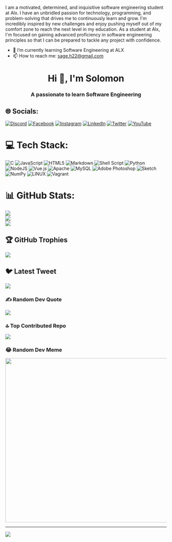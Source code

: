 I am a motivated, determined, and inquisitive software engineering student at Alx. I have an unbridled passion for technology, programming, and problem-solving that drives me to continuously learn and grow. I'm incredibly inspired by new challenges and enjoy pushing myself out of my comfort zone to reach the next level in my education. As a student at Alx, I'm focused on gaining advanced proficiency in software engineering principles so that I can be prepared to tackle any project with confidence.

- 🌱 I’m currently learning Software Engineering at ALX
- 📫 How to reach me: sage.h22@gmail.com
<h1 align="center">Hi 👋, I'm Solomon</h1>
<h3 align="center">A passionate to learn Software Engineering</h3>

## 🌐 Socials:
[![Discord](https://img.shields.io/badge/Discord-%237289DA.svg?logo=discord&logoColor=white)](https://discord.gg/https://discord.com/channels/1057613286864064522/1057613286864064525) [![Facebook](https://img.shields.io/badge/Facebook-%231877F2.svg?logo=Facebook&logoColor=white)](https://facebook.com/https://fb.com/sol.jahman.238) [![Instagram](https://img.shields.io/badge/Instagram-%23E4405F.svg?logo=Instagram&logoColor=white)](https://instagram.com/https://instagram.com/aaakesumaawi) [![LinkedIn](https://img.shields.io/badge/LinkedIn-%230077B5.svg?logo=linkedin&logoColor=white)](https://linkedin.com/in/https://linkedin.com/in/solomon-gebreegziabher-17b5251b2) [![Twitter](https://img.shields.io/badge/Twitter-%231DA1F2.svg?logo=Twitter&logoColor=white)](https://twitter.com/https://twitter.com/solomongeb1) [![YouTube](https://img.shields.io/badge/YouTube-%23FF0000.svg?logo=YouTube&logoColor=white)](https://youtube.com/@https://www.youtube.com/c/solomongebreegziabher7622) 

# 💻 Tech Stack:
![C](https://img.shields.io/badge/c-%2300599C.svg?style=for-the-badge&logo=c&logoColor=white) ![JavaScript](https://img.shields.io/badge/javascript-%23323330.svg?style=for-the-badge&logo=javascript&logoColor=%23F7DF1E) ![HTML5](https://img.shields.io/badge/html5-%23E34F26.svg?style=for-the-badge&logo=html5&logoColor=white) ![Markdown](https://img.shields.io/badge/markdown-%23000000.svg?style=for-the-badge&logo=markdown&logoColor=white) ![Shell Script](https://img.shields.io/badge/shell_script-%23121011.svg?style=for-the-badge&logo=gnu-bash&logoColor=white) ![Python](https://img.shields.io/badge/python-3670A0?style=for-the-badge&logo=python&logoColor=ffdd54) ![NodeJS](https://img.shields.io/badge/node.js-6DA55F?style=for-the-badge&logo=node.js&logoColor=white) ![Vue.js](https://img.shields.io/badge/vuejs-%2335495e.svg?style=for-the-badge&logo=vuedotjs&logoColor=%234FC08D) ![Apache](https://img.shields.io/badge/apache-%23D42029.svg?style=for-the-badge&logo=apache&logoColor=white) ![MySQL](https://img.shields.io/badge/mysql-%2300f.svg?style=for-the-badge&logo=mysql&logoColor=white) ![Adobe Photoshop](https://img.shields.io/badge/adobephotoshop-%2331A8FF.svg?style=for-the-badge&logo=adobephotoshop&logoColor=white) ![Sketch](https://img.shields.io/badge/Sketch-FFB387?style=for-the-badge&logo=sketch&logoColor=black) ![NumPy](https://img.shields.io/badge/numpy-%23013243.svg?style=for-the-badge&logo=numpy&logoColor=white) ![LINUX](https://img.shields.io/badge/Linux-FCC624?style=for-the-badge&logo=linux&logoColor=black) ![Vagrant](https://img.shields.io/badge/vagrant-%231563FF.svg?style=for-the-badge&logo=vagrant&logoColor=white)
# 📊 GitHub Stats:
![](https://github-readme-stats.vercel.app/api?username=solomongegziabher&theme=algolia&hide_border=false&include_all_commits=false&count_private=true)<br/>
![](https://github-readme-streak-stats.herokuapp.com/?user=solomongegziabher&theme=algolia&hide_border=false)<br/>
![](https://github-readme-stats.vercel.app/api/top-langs/?username=solomongegziabher&theme=algolia&hide_border=false&include_all_commits=false&count_private=true&layout=compact)

## 🏆 GitHub Trophies
![](https://github-profile-trophy.vercel.app/?username=solomongegziabher&theme=radical&no-frame=false&no-bg=true&margin-w=4)

## 🐦 Latest Tweet
[![](https://gtce.itsvg.in/api?username=https://twitter.com/solomongeb1)](https://github.com/VishwaGauravIn/github-twitter-card-embed)

### ✍️ Random Dev Quote
![](https://quotes-github-readme.vercel.app/api?type=vetical&theme=radical)

### 🔝 Top Contributed Repo
![](https://github-contributor-stats.vercel.app/api?username=solomongegziabher&limit=5&theme=dracula&combine_all_yearly_contributions=true)

### 😂 Random Dev Meme
<img src="https://rm.up.railway.app/" width="512px"/>

---
[![](https://visitcount.itsvg.in/api?id=solomongegziabher&icon=2&color=6)](https://visitcount.itsvg.in)

<!-- Proudly created with GPRM ( https://gprm.itsvg.in ) -->
